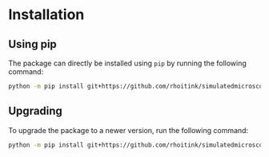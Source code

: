 # Installation

## Using pip

The package can directly be installed using `pip` by running the following command:

```bash
python -m pip install git+https://github.com/rhoitink/simulatedmicroscopy
```

## Upgrading

To upgrade the package to a newer version, run the following command:

```bash
python -m pip install git+https://github.com/rhoitink/simulatedmicroscopy --upgrade
```